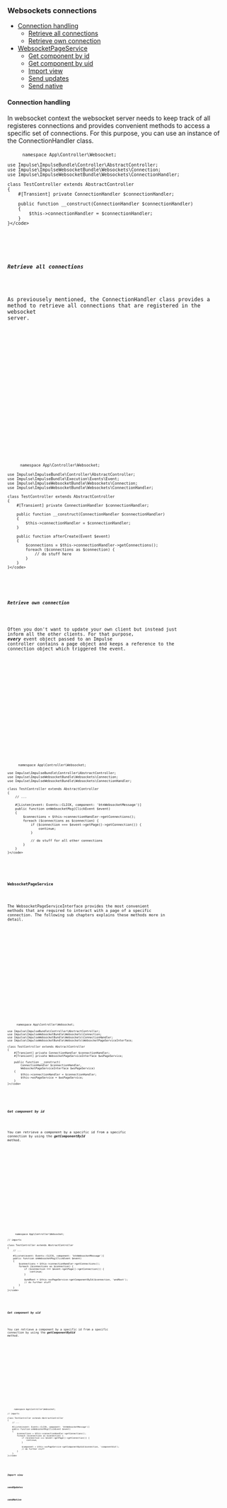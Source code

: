 <h3 class="doc-title">Websockets connections</h3>

- [Connection handling](#connection-handling)
	- [Retrieve all connections](#retrieve-all-connections)
	- [Retrieve own connection](#retrieve-own-connection)
- [WebsocketPageService](#websocket-page-service)
	- [Get component by id](#getComponentById)
    - [Get component by uid](#getComponentByUid)
    - [Import view](#importView)
    - [Send updates](#sendUpdates)
    - [Send native](#sendNative)

<h4><a name="connection-handling">Connection handling</a></h4>

In websocket context the websocket server needs to keep track of all registeres connections and provides convenient methods to access a specific set of connections. For this purpose, you can use an instance of the ConnectionHandler class.

<div>
  <div class="code-header">
    <div class="container-fluid">
        <div class="row">
          <div class="button red"></div>
          	<div class="button yellow"></div>
          	<div class="button green"></div>
        </div>
    </div>
  </div>
  <pre class="code-white imp-code line-numbers language-php">
	<code class="language-php"><?php

    namespace App\Controller\Websocket;

    use Impulse\ImpulseBundle\Controller\AbstractController;
    use Impulse\ImpulseWebsocketBundle\Websockets\Connection;
    use Impulse\ImpulseWebsocketBundle\Websockets\ConnectionHandler;

    class TestController extends AbstractController
    {
        #[Transient] private ConnectionHandler $connectionHandler;

        public function __construct(ConnectionHandler $connectionHandler)
        {
            $this->connectionHandler = $connectionHandler;
        }
    }</code>
  </pre>
</div>

<h5><a id="retrieve-all-connections">Retrieve all connections</a></h5>

As previousely mentioned, the ConnectionHandler class provides a method to retrieve all connections that are registered in the websocket server.

<div>
  <div class="code-header">
    <div class="container-fluid">
        <div class="row">
          <div class="button red"></div>
          	<div class="button yellow"></div>
          	<div class="button green"></div>
        </div>
    </div>
  </div>
  <pre class="code-white imp-code line-numbers language-php">
	<code class="language-php"><?php

    namespace App\Controller\Websocket;

    use Impulse\ImpulseBundle\Controller\AbstractController;
    use Impulse\ImpulseBundle\Execution\Events\Event;
    use Impulse\ImpulseWebsocketBundle\Websockets\Connection;
    use Impulse\ImpulseWebsocketBundle\Websockets\ConnectionHandler;

    class TestController extends AbstractController
    {
        #[Transient] private ConnectionHandler $connectionHandler;

        public function __construct(ConnectionHandler $connectionHandler)
        {
            $this->connectionHandler = $connectionHandler;
        }
        
        public function afterCreate(Event $event)
        {
        	$connections = $this->connectionHandler->getConnections();
            foreach ($connections as $connection) {
            	// do stuff here
            }
        }
    }</code>
  </pre>
</div>

<h5><a id="retrieve-own-connection">Retrieve own connection</a></h5>

Often you don't want to update your own client but instead just inform all the other clients. For that purpose, **_every_** event object passed to an Impulse controller contains a page object and keeps a reference to the connection object which triggered the event.

<div>
  <div class="code-header">
    <div class="container-fluid">
        <div class="row">
          <div class="button red"></div>
          	<div class="button yellow"></div>
          	<div class="button green"></div>
        </div>
    </div>
  </div>
  <pre class="code-white imp-code line-numbers language-php">
	<code class="language-php"><?php

    namespace App\Controller\Websocket;

    use Impulse\ImpulseBundle\Controller\AbstractController;
    use Impulse\ImpulseWebsocketBundle\Websockets\Connection;
    use Impulse\ImpulseWebsocketBundle\Websockets\ConnectionHandler;

    class TestController extends AbstractController
    {
        // ...
        
        #[Listen(event: Events::CLICK, component: 'btnWebsocketMessage')]
        public function onWebsocketMsg(ClickEvent $event)
        {
            $connections = $this->connectionHandler->getConnections();
            foreach ($connections as $connection) {
                if ($connection === $event->getPage()->getConnection()) {
                    continue;
                }
               
                // do stuff for all other connections
            }
        }
    }</code>
  </pre>
</div>

<h4><a name="websocket-page-service">WebsocketPageService</a></h4>

The WebsocketPageServiceInterface provides the most convenient methods that are required to interact with a page of a specific connection. The following sub chapters explains these methods more in detail.

<div>
  <div class="code-header">
    <div class="container-fluid">
        <div class="row">
          <div class="button red"></div>
          	<div class="button yellow"></div>
          	<div class="button green"></div>
        </div>
    </div>
  </div>
  <pre class="code-white imp-code line-numbers language-php">
	<code class="language-php"><?php

    namespace App\Controller\Websocket;

    use Impulse\ImpulseBundle\Controller\AbstractController;
    use Impulse\ImpulseWebsocketBundle\Websockets\Connection;
    use Impulse\ImpulseWebsocketBundle\Websockets\ConnectionHandler;
    use Impulse\ImpulseWebsocketBundle\Websockets\WebsocketPageServiceInterface;

    class TestController extends AbstractController
    {
        #[Transient] private ConnectionHandler $connectionHandler;
        #[Transient] private WebsocketPageServiceInterface $wsPageService;

        public function __construct(
        	ConnectionHandler $connectionHandler, 
        	WebsocketPageServiceInterface $wsPageService)
        {
            $this->connectionHandler = $connectionHandler;
            $this->wsPageService = $wsPageService;
        }
    }</code>
  </pre>
</div>

<h5><a id="getComponentById">Get component by id</a></h5>

You can retrieve a component by a specific id from a specific connection by using the **_getComponentById_** method.

<div>
  <div class="code-header">
    <div class="container-fluid">
        <div class="row">
          <div class="button red"></div>
          	<div class="button yellow"></div>
          	<div class="button green"></div>
        </div>
    </div>
  </div>
  <pre class="code-white imp-code line-numbers language-php">
	<code class="language-php"><?php

    namespace App\Controller\Websocket;

    // imports

    class TestController extends AbstractController
    {
        // ...
        
        #[Listen(event: Events::CLICK, component: 'btnWebsocketMessage')]
        public function onWebsocketMsg(ClickEvent $event)
        {
            $connections = $this->connectionHandler->getConnections();
            foreach ($connections as $connection) {
                if ($connection === $event->getPage()->getConnection()) {
                    continue;
                }

    			$wndRoot = $this->wsPageService->getComponentById($connection, 'wndRoot');
                // do further stuff
            }
        }
    }</code>
  </pre>
</div>


<h5><a id="getComponentByUid">Get component by uid</a></h5>

You can retrieve a component by a specific id from a specific connection by using the **_getComponentByUid_** method.

<div>
  <div class="code-header">
    <div class="container-fluid">
        <div class="row">
          <div class="button red"></div>
          	<div class="button yellow"></div>
          	<div class="button green"></div>
        </div>
    </div>
  </div>
  <pre class="code-white imp-code line-numbers language-php">
	<code class="language-php"><?php

    namespace App\Controller\Websocket;

    // imports

    class TestController extends AbstractController
    {
        // ...
        
        #[Listen(event: Events::CLICK, component: 'btnWebsocketMessage')]
        public function onWebsocketMsg(ClickEvent $event)
        {
            $connections = $this->connectionHandler->getConnections();
            foreach ($connections as $connection) {
                if ($connection === $event->getPage()->getConnection()) {
                    continue;
                }

    			$component = $this->wsPageService->getComponentByUid($connection, 'componentUid');
                // do further stuff
            }
        }
    }</code>
  </pre>
</div>

<h5><a id="importView">Import view</a></h5>
<h5><a id="sendUpdates">sendUpdates</a></h5>
<h5><a id="sendNative">sendNative</a></h5>